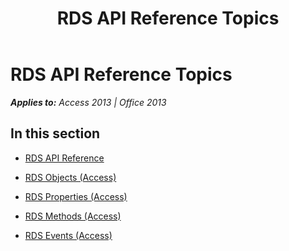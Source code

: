 ﻿---
title: RDS API Reference Topics
TOCTitle: RDS API reference
ms:assetid: 056bfbf0-4c99-4c58-b77a-49d091c28b1b
ms:mtpsurl: https://msdn.microsoft.com/en-us/library/JJ248811(v=office.15)
ms:contentKeyID: 48543030
ms.date: 09/18/2015
mtps_version: v=office.15
---

# RDS API Reference Topics


_**Applies to:** Access 2013 | Office 2013_

## In this section

  - [RDS API Reference](rds-api-reference.md)

  - [RDS Objects (Access)](rds-objects-access.md)

  - [RDS Properties (Access)](rds-properties-access.md)

  - [RDS Methods (Access)](rds-methods-access.md)

  - [RDS Events (Access)](rds-events-access.md)

